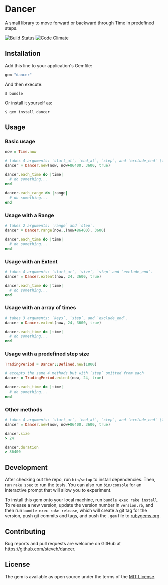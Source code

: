 # Dancer

A small library to move forward or backward through Time in predefined steps.

[![Build Status](https://travis-ci.org/steveh/dancer.svg?branch=master)](https://travis-ci.org/steveh/dancer)
[![Code Climate](https://codeclimate.com/github/steveh/dancer/badges/gpa.svg)](https://codeclimate.com/github/steveh/dancer)


## Installation

Add this line to your application's Gemfile:

```ruby
gem "dancer"
```

And then execute:

    $ bundle

Or install it yourself as:

    $ gem install dancer


## Usage

### Basic usage

```ruby
now = Time.now

# takes 4 arguments: `start_at`, `end_at`, `step`, and `exclude_end` (like Range).
dancer = Dancer.new(now, now+86400, 3600, true)

dancer.each_time do |time|
  # do something...
end

dancer.each_range do |range|
  # do something...
end
```

### Usage with a Range

```ruby
# takes 2 arguments: `range` and `step`.
dancer = Dancer.range(now..(now+86400), 3600)

dancer.each_time do |time|
  # do something...
end
```

### Usage with an Extent

```ruby
# takes 4 arguments: `start_at`, `size`, `step` and `exclude_end`.
dancer = Dancer.extent(now, 24, 3600, true)

dancer.each_time do |time|
  # do something...
end
```

### Usage with an array of times

```ruby
# takes 3 arguments: `keys`, `step`, and `exclude_end`.
dancer = Dancer.extent(now, 24, 3600, true)

dancer.each_time do |time|
  # do something...
end
```

### Usage with a predefined step size

```ruby
TradingPeriod = Dancer::Defined.new(1800)

# accepts the same 4 methods but with `step` omitted from each
dancer = TradingPeriod.extent(now, 24, true)

dancer.each_time do |time|
  # do something...
end
```

### Other methods

```ruby
# takes 4 arguments: `start_at`, `end_at`, `step`, and `exclude_end` (like Range).
dancer = Dancer.new(now, now+86400, 3600, true)

dancer.size
> 24

dancer.duration
> 86400
```


## Development

After checking out the repo, run `bin/setup` to install dependencies. Then, run `rake spec` to run the tests. You can also run `bin/console` for an interactive prompt that will allow you to experiment.

To install this gem onto your local machine, run `bundle exec rake install`. To release a new version, update the version number in `version.rb`, and then run `bundle exec rake release`, which will create a git tag for the version, push git commits and tags, and push the `.gem` file to [rubygems.org](https://rubygems.org).


## Contributing

Bug reports and pull requests are welcome on GitHub at https://github.com/steveh/dancer.


## License

The gem is available as open source under the terms of the [MIT License](http://opensource.org/licenses/MIT).
